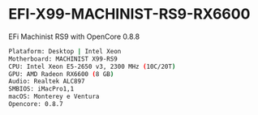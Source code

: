 # EFI-X99-MACHINIST-RS9-RX6600
 EFi Machinist RS9 with OpenCore 0.8.8


```bash
Plataform: Desktop | Intel Xeon
Motherboard: MACHINIST X99-RS9
CPU: Intel Xeon E5-2650 v3, 2300 MHz (10C/20T)
GPU: AMD Radeon RX6600 (8 GB)
Audio: Realtek ALC897
SMBIOS: iMacPro1,1
macOS: Monterey e Ventura
Opencore: 0.8.7
```
